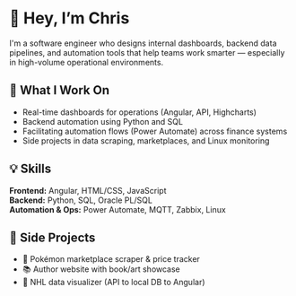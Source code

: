 # 👋 Hey, I’m Chris

I'm a software engineer who designs internal dashboards, backend data pipelines, and automation tools that help teams work smarter — especially in high-volume operational environments.

## 🔧 What I Work On
- Real-time dashboards for operations (Angular, API, Highcharts)
- Backend automation using Python and SQL
- Facilitating automation flows (Power Automate) across finance systems
- Side projects in data scraping, marketplaces, and Linux monitoring

## 💡 Skills
**Frontend:** Angular, HTML/CSS, JavaScript  
**Backend:** Python, SQL, Oracle PL/SQL  
**Automation & Ops:** Power Automate, MQTT, Zabbix, Linux

## 🧪 Side Projects
- 🧬 Pokémon marketplace scraper & price tracker
- 📚 Author website with book/art showcase
- 🏒 NHL data visualizer (API to local DB to Angular)
